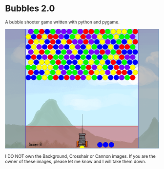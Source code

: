 # Bubbles 2.0
A bubble shooter game written with python and pygame.

![Screenshot](/images/Screenshot.PNG?raw=true "Screenshot")

I DO NOT own the Background, Crosshair or Cannon images. If you are the owner of these images, please let me know and I will take them down.